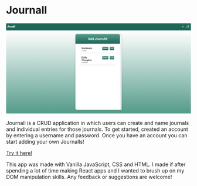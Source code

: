 # Journall

![Journall Image](https://github.com/kevinjordan1994/journall/blob/main/images/journall-image.PNG)

Journall is a CRUD application in which users can create and name journals and individual entries for those journals.
To get started, created an account by entering a username and password. Once you have an account you can start adding your own Journalls!

[Try it here!](https://kevinjordan1994.github.io/journall/)

This app was made with Vanilla JavaScript, CSS and HTML. I made if after spending a lot of time making React apps and I wanted to brush up on my DOM manipulation skills.
Any feedback or suggestions are welcome!
